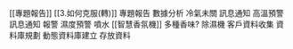 [[專題報告]]
[[3.如何克服(轉)]]
專題報告
數據分析
	冷氣未關
		訊息通知
	高溫預警
		訊息通知
			報警
	濕度預警
		噴水
			[[智慧香氛機]]
				多種香味?
		除濕機
	客戶資料收集
		資料庫規劃
			動態資料庫建立
			存放資料
			